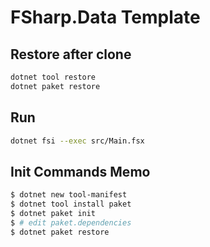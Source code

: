 # FSharp.Data Template

## Restore after clone
```bash
dotnet tool restore
dotnet paket restore
```

## Run
```bash
dotnet fsi --exec src/Main.fsx
```

## Init Commands Memo

```bash
$ dotnet new tool-manifest
$ dotnet tool install paket
$ dotnet paket init
$ # edit paket.dependencies
$ dotnet paket restore
```
